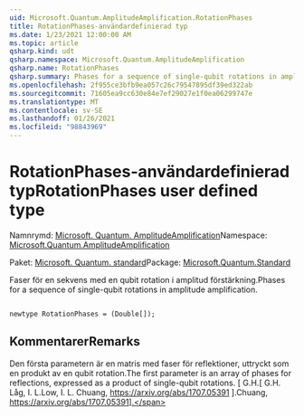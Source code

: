 ```yaml
---
uid: Microsoft.Quantum.AmplitudeAmplification.RotationPhases
title: RotationPhases-användardefinierad typ
ms.date: 1/23/2021 12:00:00 AM
ms.topic: article
qsharp.kind: udt
qsharp.namespace: Microsoft.Quantum.AmplitudeAmplification
qsharp.name: RotationPhases
qsharp.summary: Phases for a sequence of single-qubit rotations in amplitude amplification.
ms.openlocfilehash: 2f955ce3bfb9ea057c26c79547895df39ed322ab
ms.sourcegitcommit: 71605ea9cc630e84e7ef29027e1f0ea06299747e
ms.translationtype: MT
ms.contentlocale: sv-SE
ms.lasthandoff: 01/26/2021
ms.locfileid: "98843969"
---
```

# <a name="rotationphases-user-defined-type"></a><span data-ttu-id="0bfc2-102">RotationPhases-användardefinierad typ</span><span class="sxs-lookup"><span data-stu-id="0bfc2-102">RotationPhases user defined type</span></span>

<span data-ttu-id="0bfc2-103">Namnrymd: [Microsoft. Quantum. AmplitudeAmplification](xref:Microsoft.Quantum.AmplitudeAmplification)</span><span class="sxs-lookup"><span data-stu-id="0bfc2-103">Namespace: [Microsoft.Quantum.AmplitudeAmplification](xref:Microsoft.Quantum.AmplitudeAmplification)</span></span>

<span data-ttu-id="0bfc2-104">Paket: [Microsoft. Quantum. standard](https://nuget.org/packages/Microsoft.Quantum.Standard)</span><span class="sxs-lookup"><span data-stu-id="0bfc2-104">Package: [Microsoft.Quantum.Standard](https://nuget.org/packages/Microsoft.Quantum.Standard)</span></span>


<span data-ttu-id="0bfc2-105">Faser för en sekvens med en qubit rotation i amplitud förstärkning.</span><span class="sxs-lookup"><span data-stu-id="0bfc2-105">Phases for a sequence of single-qubit rotations in amplitude amplification.</span></span>

```qsharp

newtype RotationPhases = (Double[]);
```



## <a name="remarks"></a><span data-ttu-id="0bfc2-106">Kommentarer</span><span class="sxs-lookup"><span data-stu-id="0bfc2-106">Remarks</span></span>

<span data-ttu-id="0bfc2-107">Den första parametern är en matris med faser för reflektioner, uttryckt som en produkt av en qubit rotation.</span><span class="sxs-lookup"><span data-stu-id="0bfc2-107">The first parameter is an array of phases for reflections, expressed as a product of single-qubit rotations.</span></span>
<span data-ttu-id="0bfc2-108">[ G.H.</span><span class="sxs-lookup"><span data-stu-id="0bfc2-108">[ G.H.</span></span> <span data-ttu-id="0bfc2-109">Låg, I. L.</span><span class="sxs-lookup"><span data-stu-id="0bfc2-109">Low, I. L.</span></span> <span data-ttu-id="0bfc2-110">Chuang, https://arxiv.org/abs/1707.05391 ].</span><span class="sxs-lookup"><span data-stu-id="0bfc2-110">Chuang, https://arxiv.org/abs/1707.05391].</span></span>